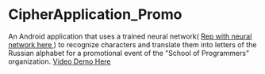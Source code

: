 # CipherApplication_Promo
An Android application that uses a trained neural network(  <a href=https://github.com/Rahovski/CipherNeuralNetwork> Rep with neural network here </a> ) to recognize characters and translate them into letters of the Russian alphabet for a promotional event of the "School of Programmers" organization.
<a href="https://drive.google.com/file/d/1Df5K8JkQHcvGb_3JvmO8pqc1vDAVD-PR/view?usp=sharing"> Video Demo Here </a>
